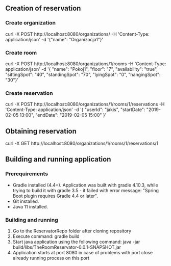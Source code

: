 <h2>Creation of reservation</h2>

<h3>Create organization</h3>
curl -X POST http://localhost:8080/organizations/ -H 'Content-Type: application/json' -d '{"name": "Organizacja1"}'

<h3>Create room</h3>
curl -X POST http://localhost:8080/organizations/1/rooms -H 'Content-Type: application/json' -d '{
"name": "Pokoj1", "floor": "7", "availability": "true", "sittingSpot": "40", "standingSpot": "70", "lyingSpot": "0", "hangingSpot": "30"}'

<h3>Create reservation</h3>
curl -X POST http://localhost:8080/organizations/1/rooms/1/reservations -H 'Content-Type: application/json' -d '{
"userId": "jakis",
"startDate": "2019-02-05 13:00",
"endDate": "2019-02-05 15:00"
}'

<h2>Obtaining reservation</h2>
curl -X GET http://localhost:8080/organizations/1/rooms/1/reservations/1

<h2>Building and running application</h2>
<h3>Prerequirements</h3>
<ul>
<li>Gradle installed (4.4+). Application was built with gradle 4.10.3, while trying to build it with gradle 3.5 - it failed with error message: "Spring Boot plugin requires Gradle 4.4 or later".</li>
<li>Git installed.</li>
<li>Java 11 installed.</li>
</ul>
<h3>Building and running</h3>
<ol>
  <li>Go to the ReservatorRepo folder after cloning repository</li>
  <li>Execute command: gradle build</li>
  <li>Start java application using the following command: java -jar build/libs/TheRoomReservator-0.0.1-SNAPSHOT.jar </li>
  <li>Application starts at port 8080 in case of problems with port close already running process on this port</li>
</ol>
